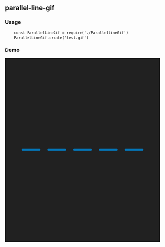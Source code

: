 ## parallel-line-gif

### Usage

```
    const ParallelLineGif = require('./ParallelLineGif')
    ParallelLineGif.create('test.gif')
```

### Demo

<img src="https://github.com/Anwesh43/parallel-line-gif/blob/master/test.gif" width="600px" height="600px">
